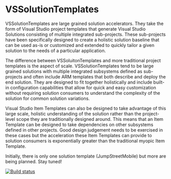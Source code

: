 # VSSolutionTemplates
VSSolutionTemplates are large grained solution accelerators.  They take the form of Visual Studio project templates that generate Visual Studio Solutions consisting of multiple integrated sub-projects.  These sub-projects have been specifically designed to create a holistic solution baseline that can be used as-is or customized and extended to quickly tailor a given solution to the needs of a particular application.  

The difference between VSSoluitonTemplates and more traditional project templates is the aspect of scale. VSSolutionTemplates tend to be large grained solutions with multiple integrated subsystems defined as sub-projects and often include ARM templates that both describe and deploy the end solution.  They are designed to fit together holistically and include built-in configuration capabilities that allow for quick and easy customization without requiring solution consumers to understand the complexity of the solution for common solution variations.  

Visual Studio Item Templates can also be designed to take advantage of this large scale, holistic understanding of the solution rather than the project-level scope they are traditionally designed around.  This means that an Item Template can be designed to take dependencies on other subsystems defined in other projects.  Good design judgement needs to be exercised in these cases but the acceleration these Item Templates can provide to solution consumers is exponentially greater than the traditional myopic Item Template. 

Initially, there is only one solution template (JumpStreetMobile) but more are being planned.  Stay tuned!

[![Build status](https://ci.appveyor.com/api/projects/status/hjjcd8lj82oeofjs?svg=true)](https://ci.appveyor.com/project/sayedihashimi/vssolutiontemplates)
